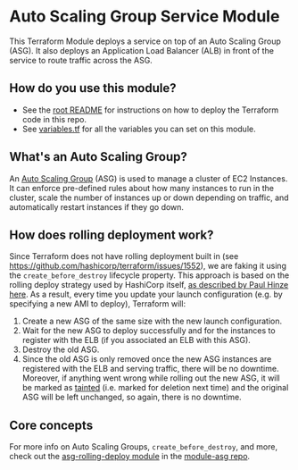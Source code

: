 # Auto Scaling Group Service Module

This Terraform Module deploys  a service on top of an Auto Scaling Group (ASG). It also deploys an Application Load
Balancer (ALB) in front of the service to route traffic across the ASG.

## How do you use this module?

* See the [root README](/README.md) for instructions on how to deploy the Terraform code in this repo.
* See [variables.tf](./variables.tf) for all the variables you can set on this module.

## What's an Auto Scaling Group?

An [Auto Scaling Group](https://aws.amazon.com/autoscaling/) (ASG) is used to manage a cluster of EC2 Instances. It
can enforce pre-defined rules about how many instances to run in the cluster, scale the number of instances up or
down depending on traffic, and automatically restart instances if they go down.

## How does rolling deployment work?

Since Terraform does not have rolling deployment built in (see https://github.com/hashicorp/terraform/issues/1552), we
are faking it using the `create_before_destroy` lifecycle property. This approach is based on the rolling deploy
strategy used by HashiCorp itself, [as described by Paul Hinze
here](https://groups.google.com/forum/#!msg/terraform-tool/7Gdhv1OAc80/iNQ93riiLwAJ). As a result, every time you
update your launch configuration (e.g. by specifying a new AMI to deploy), Terraform will:

1. Create a new ASG of the same size with the new launch configuration.
1. Wait for the new ASG to deploy successfully and for the instances to register with the ELB (if you associated an ELB
   with this ASG).
1. Destroy the old ASG.
1. Since the old ASG is only removed once the new ASG instances are registered with the ELB and serving traffic, there
   will be no downtime. Moreover, if anything went wrong while rolling out the new ASG, it will be marked as
   [tainted](https://www.terraform.io/docs/commands/taint.html) (i.e. marked for deletion next time) and the original
   ASG will be left unchanged, so again, there is no downtime.

## Core concepts

For more info on Auto Scaling Groups, `create_before_destroy`, and more, check out the [asg-rolling-deploy
module](https://github.com/gruntwork-io/module-asg/tree/master/modules/asg-rolling-deploy) in the
[module-asg repo](https://github.com/gruntwork-io/module-asg).
